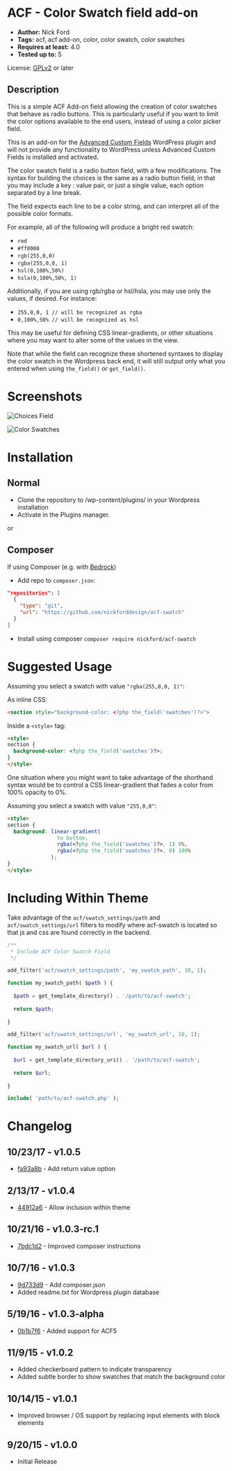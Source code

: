 ACF - Color Swatch field add-on
===

* **Author:** Nick Ford
* **Tags:** acf, acf add-on, color, color swatch, color swatches
* **Requires at least:** 4.0
* **Tested up to:** 5

License: [GPLv2](http://www.gnu.org/licenses/gpl-2.0.html) or later

Description
---

This is a simple ACF Add-on field allowing the creation of color swatches that behave as radio buttons. This is particularly useful if you want to limit the color options available to the end users, instead of using a color picker field.

This is an add-on for the [Advanced Custom Fields](http://wordpress.org/extend/plugins/advanced-custom-fields/)
WordPress plugin and will not provide any functionality to WordPress unless Advanced Custom Fields is installed and activated.

The color swatch field is a radio button field, with a few modifications. The syntax for building the choices is the same as a radio button field, in that you may include a key : value pair, or just a single value, each option separated by a line break.

The field expects each line to be a color string, and can interpret all of the possible color formats.

For example, all of the following will produce a bright red swatch:

* `red`
* `#ff0000`
* `rgb(255,0,0)`
* `rgba(255,0,0, 1)`
* `hsl(0,100%,50%)`
* `hsla(0,100%,50%, 1)`

Additionally, if you are using rgb/rgba or hsl/hsla, you may use only the values, if desired. For instance:

* `255,0,0, 1 // will be recognized as rgba`
* `0,100%,50% // will be recognized as hsl`

This may be useful for defining CSS linear-gradients, or other situations where you may want to alter some of the values in the view.

Note that while the field can recognize these shortened syntaxes to display the color swatch in the Wordpress back end, it will still output only what you entered when using `the_field()` or `get_field()`.

Screenshots
===

![Choices Field](/images/choices.png?raw=true)

![Color Swatches](/images/swatches.png?raw=true)

Installation
===

Normal
---
* Clone the repository to /wp-content/plugins/ in your Wordpress installation
* Activate in the Plugins manager.

or

Composer
---
If using Composer (e.g. with [Bedrock](https://roots.io/bedrock/))
* Add repo to `composer.json`:
```json
"repositories": [
  {
    "type": "git",
    "url": "https://github.com/nickforddesign/acf-swatch"
  }
]
```
* Install using composer `composer require nickford/acf-swatch`

Suggested Usage
===

Assuming you select a swatch with value `"rgba(255,0,0, 1)"`:

As inline CSS:

```html
<section style="background-color: <?php the_field('swatches')?>">
```

Inside a `<style>` tag:

```html
<style>
section {
  background-color: <?php the_field('swatches')?>;
}
</style>
```

One situation where you might want to take advantage of the shorthand syntax would be to control a CSS linear-gradient that fades a color from 100% opacity to 0%.

Assuming you select a swatch with value `"255,0,0"`:

```html
<style>
section {
  background: linear-gradient(
                to bottom,
                rgba(<?php the_field('swatches')?>, 1) 0%,
                rgba(<?php the_field('swatches')?>, 0) 100%
              );
}
</style>
```


Including Within Theme
===
Take advantage of the `acf/swatch_settings/path` and `acf/swatch_settings/url` filters to modify where acf-swatch is located so that js and css are found correctly in the backend.

```PHP
/**
 * Include ACF Color Swatch Field
 */

add_filter('acf/swatch_settings/path', 'my_swatch_path', 10, 1);

function my_swatch_path( $path ) {
  
  $path = get_template_directory() . '/path/to/acf-swatch';
  
  return $path;
  
}

add_filter('acf/swatch_settings/url', 'my_swatch_url', 10, 1);

function my_swatch_url( $url ) {
  
  $url = get_template_directory_uri() . '/path/to/acf-swatch';
  
  return $url;
  
}

include( 'path/to/acf-swatch.php' );
```

Changelog
===

10/23/17 - v1.0.5
---
* [fa93a8b](https://github.com/nickforddesign/acf-swatch/pull/9) - Add return value option

2/13/17 - v1.0.4
---

* [44912a6](https://github.com/nickforddesign/acf-swatch/pull/7) - Allow inclusion within theme

10/21/16 - v1.0.3-rc.1
---

* [7bdc1d2](https://github.com/nickforddesign/acf-swatch/pull/5) - Improved composer instructions

10/7/16 - v1.0.3 
---
* [9d733d9](https://github.com/nickforddesign/acf-swatch/pull/4) - Add composer.json
* Added readme.txt for Wordpress plugin database

5/19/16 - v1.0.3-alpha
---
* [0b1b7f6](https://github.com/nickforddesign/acf-swatch/pull/2) - Added support for ACF5

11/9/15 - v1.0.2
---
* Added checkerboard pattern to indicate transparency
* Added subtle border to show swatches that match the background color

10/14/15 - v1.0.1
---
* Improved browser / OS support by replacing input elements with block elements

9/20/15 - v1.0.0
---
* Initial Release
